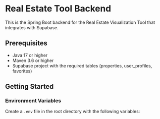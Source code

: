 # Real Estate Tool Backend

This is the Spring Boot backend for the Real Estate Visualization Tool that integrates with Supabase.

## Prerequisites

- Java 17 or higher
- Maven 3.6 or higher
- Supabase project with the required tables (properties, user_profiles, favorites)

## Getting Started

### Environment Variables

Create a `.env` file in the root directory with the following variables:
